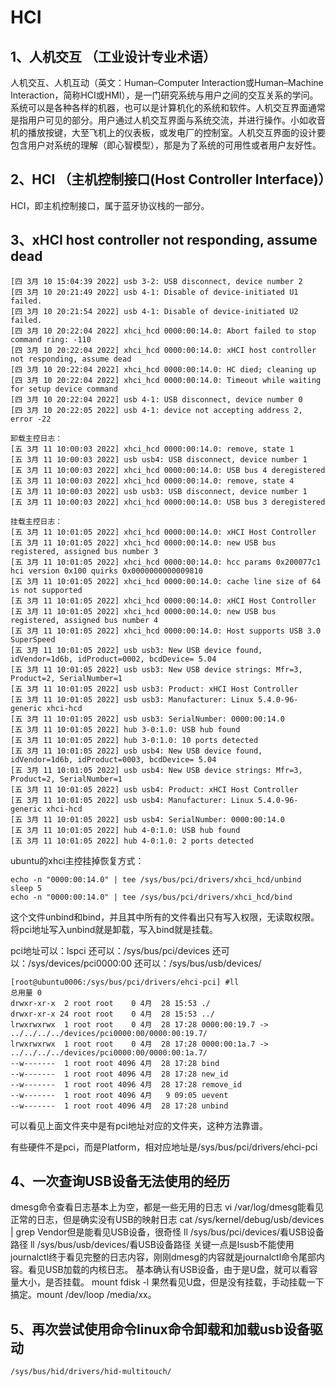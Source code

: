 # HCI

## 1、人机交互 （工业设计专业术语）
人机交互、人机互动（英文：Human–Computer Interaction或Human–Machine Interaction，简称HCI或HMI），是一门研究系统与用户之间的交互关系的学问。系统可以是各种各样的机器，也可以是计算机化的系统和软件。人机交互界面通常是指用户可见的部分。用户通过人机交互界面与系统交流，并进行操作。小如收音机的播放按键，大至飞机上的仪表板，或发电厂的控制室。人机交互界面的设计要包含用户对系统的理解（即心智模型），那是为了系统的可用性或者用户友好性。

## 2、HCI （主机控制接口(Host Controller Interface)）
HCI，即主机控制接口，属于蓝牙协议栈的一部分。

## 3、xHCI host controller not responding, assume dead
```
[四 3月 10 15:04:39 2022] usb 3-2: USB disconnect, device number 2
[四 3月 10 20:21:49 2022] usb 4-1: Disable of device-initiated U1 failed.
[四 3月 10 20:21:54 2022] usb 4-1: Disable of device-initiated U2 failed.
[四 3月 10 20:22:04 2022] xhci_hcd 0000:00:14.0: Abort failed to stop command ring: -110
[四 3月 10 20:22:04 2022] xhci_hcd 0000:00:14.0: xHCI host controller not responding, assume dead
[四 3月 10 20:22:04 2022] xhci_hcd 0000:00:14.0: HC died; cleaning up
[四 3月 10 20:22:04 2022] xhci_hcd 0000:00:14.0: Timeout while waiting for setup device command
[四 3月 10 20:22:04 2022] usb 4-1: USB disconnect, device number 0
[四 3月 10 20:22:05 2022] usb 4-1: device not accepting address 2, error -22

卸载主控日志：
[五 3月 11 10:00:03 2022] xhci_hcd 0000:00:14.0: remove, state 1
[五 3月 11 10:00:03 2022] usb usb4: USB disconnect, device number 1
[五 3月 11 10:00:03 2022] xhci_hcd 0000:00:14.0: USB bus 4 deregistered
[五 3月 11 10:00:03 2022] xhci_hcd 0000:00:14.0: remove, state 4
[五 3月 11 10:00:03 2022] usb usb3: USB disconnect, device number 1
[五 3月 11 10:00:03 2022] xhci_hcd 0000:00:14.0: USB bus 3 deregistered

挂载主控日志：
[五 3月 11 10:01:05 2022] xhci_hcd 0000:00:14.0: xHCI Host Controller
[五 3月 11 10:01:05 2022] xhci_hcd 0000:00:14.0: new USB bus registered, assigned bus number 3
[五 3月 11 10:01:05 2022] xhci_hcd 0000:00:14.0: hcc params 0x200077c1 hci version 0x100 quirks 0x0000000000009810
[五 3月 11 10:01:05 2022] xhci_hcd 0000:00:14.0: cache line size of 64 is not supported
[五 3月 11 10:01:05 2022] xhci_hcd 0000:00:14.0: xHCI Host Controller
[五 3月 11 10:01:05 2022] xhci_hcd 0000:00:14.0: new USB bus registered, assigned bus number 4
[五 3月 11 10:01:05 2022] xhci_hcd 0000:00:14.0: Host supports USB 3.0 SuperSpeed
[五 3月 11 10:01:05 2022] usb usb3: New USB device found, idVendor=1d6b, idProduct=0002, bcdDevice= 5.04
[五 3月 11 10:01:05 2022] usb usb3: New USB device strings: Mfr=3, Product=2, SerialNumber=1
[五 3月 11 10:01:05 2022] usb usb3: Product: xHCI Host Controller
[五 3月 11 10:01:05 2022] usb usb3: Manufacturer: Linux 5.4.0-96-generic xhci-hcd
[五 3月 11 10:01:05 2022] usb usb3: SerialNumber: 0000:00:14.0
[五 3月 11 10:01:05 2022] hub 3-0:1.0: USB hub found
[五 3月 11 10:01:05 2022] hub 3-0:1.0: 10 ports detected
[五 3月 11 10:01:05 2022] usb usb4: New USB device found, idVendor=1d6b, idProduct=0003, bcdDevice= 5.04
[五 3月 11 10:01:05 2022] usb usb4: New USB device strings: Mfr=3, Product=2, SerialNumber=1
[五 3月 11 10:01:05 2022] usb usb4: Product: xHCI Host Controller
[五 3月 11 10:01:05 2022] usb usb4: Manufacturer: Linux 5.4.0-96-generic xhci-hcd
[五 3月 11 10:01:05 2022] usb usb4: SerialNumber: 0000:00:14.0
[五 3月 11 10:01:05 2022] hub 4-0:1.0: USB hub found
[五 3月 11 10:01:05 2022] hub 4-0:1.0: 2 ports detected
```

ubuntu的xhci主控挂掉恢复方式：
```
echo -n "0000:00:14.0" | tee /sys/bus/pci/drivers/xhci_hcd/unbind
sleep 5
echo -n "0000:00:14.0" | tee /sys/bus/pci/drivers/xhci_hcd/bind
```
这个文件unbind和bind，并且其中所有的文件看出只有写入权限，无读取权限。
将pci地址写入unbind就是卸载，写入bind就是挂载。

pci地址可以：lspci
还可以：/sys/bus/pci/devices
还可以：/sys/devices/pci0000:00
还可以：/sys/bus/usb/devices/
```
[root@ubuntu0006:/sys/bus/pci/drivers/ehci-pci] #ll
总用量 0
drwxr-xr-x  2 root root    0 4月  28 15:53 ./
drwxr-xr-x 24 root root    0 4月  28 15:53 ../
lrwxrwxrwx  1 root root    0 4月  28 17:28 0000:00:19.7 -> ../../../../devices/pci0000:00/0000:00:19.7/
lrwxrwxrwx  1 root root    0 4月  28 17:28 0000:00:1a.7 -> ../../../../devices/pci0000:00/0000:00:1a.7/
--w-------  1 root root 4096 4月  28 17:28 bind
--w-------  1 root root 4096 4月  28 17:28 new_id
--w-------  1 root root 4096 4月  28 17:28 remove_id
--w-------  1 root root 4096 4月   9 09:05 uevent
--w-------  1 root root 4096 4月  28 17:28 unbind
```
可以看见上面文件夹中是有pci地址对应的文件夹，这种方法靠谱。

有些硬件不是pci，而是Platform，相对应地址是/sys/bus/pci/drivers/ehci-pci

## 4、一次查询USB设备无法使用的经历
dmesg命令查看日志基本上为空，都是一些无用的日志
vi /var/log/dmesg能看见正常的日志，但是确实没有USB的映射日志
cat /sys/kernel/debug/usb/devices | grep Vendor但是能看见USB设备，很奇怪
ll /sys/bus/pci/devices/看USB设备路径
ll /sys/bus/usb/devices/看USB设备路径
关键一点是lsusb不能使用
journalctl终于看见完整的日志内容，刚刚dmesg的内容就是journalctl命令尾部内容。看见USB加载的内核日志。
基本确认有USB设备，由于是U盘，就可以看容量大小，是否挂载。
mount
fdisk -l
果然看见U盘，但是没有挂载，手动挂载一下搞定。mount /dev/loop /media/xx。

## 5、再次尝试使用命令linux命令卸载和加载usb设备驱动
```
/sys/bus/hid/drivers/hid-multitouch/
```





